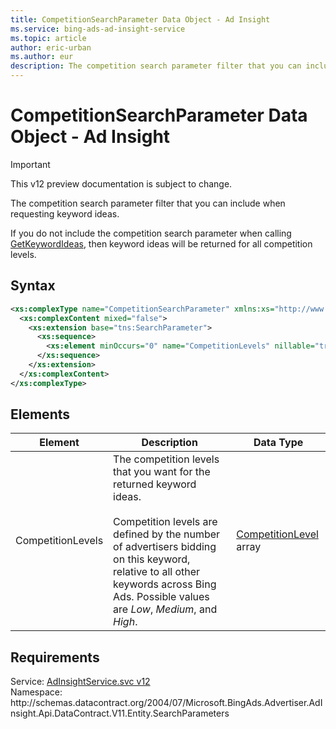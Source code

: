 ```yaml
---
title: CompetitionSearchParameter Data Object - Ad Insight
ms.service: bing-ads-ad-insight-service
ms.topic: article
author: eric-urban
ms.author: eur
description: The competition search parameter filter that you can include when requesting keyword ideas.
---
```

# CompetitionSearchParameter Data Object - Ad Insight

> [!IMPORTANT]
> This v12 preview documentation is subject to change.

The competition search parameter filter that you can include when requesting keyword ideas.

If you do not include the competition search parameter when calling [GetKeywordIdeas](../ad-insight-service/getkeywordideas.md), then keyword ideas will be returned for all competition levels.

## Syntax
```xml
<xs:complexType name="CompetitionSearchParameter" xmlns:xs="http://www.w3.org/2001/XMLSchema">
  <xs:complexContent mixed="false">
    <xs:extension base="tns:SearchParameter">
      <xs:sequence>
        <xs:element minOccurs="0" name="CompetitionLevels" nillable="true" type="q8:ArrayOfCompetitionLevel" xmlns:q8="http://schemas.datacontract.org/2004/07/Microsoft.BingAds.Advertiser.AdInsight.Api.DataContract.V11.Entity.Common" />
      </xs:sequence>
    </xs:extension>
  </xs:complexContent>
</xs:complexType>
```

## <a name="elements"></a>Elements

|Element|Description|Data Type|
|-----------|---------------|-------------|
|<a name="competitionlevels"></a>CompetitionLevels|The competition levels that you want for the returned keyword ideas.<br/><br/>Competition levels are defined by the number of advertisers bidding on this keyword, relative to all other keywords across Bing Ads. Possible values are *Low*, *Medium*, and *High*.|[CompetitionLevel](competitionlevel.md) array|

## Requirements
Service: [AdInsightService.svc v12](https://adinsight.api.bingads.microsoft.com/Api/Advertiser/AdInsight/v11/AdInsightService.svc)  
Namespace: http\://schemas.datacontract.org/2004/07/Microsoft.BingAds.Advertiser.AdInsight.Api.DataContract.V11.Entity.SearchParameters  

